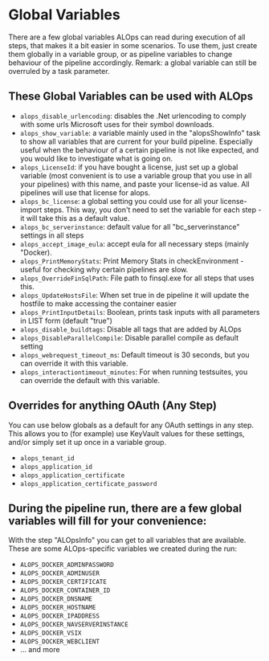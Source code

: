 # Global Variables

There are a few global variables ALOps can read during execution of all steps, that makes it a bit easier in some scenarios.  To use them, just create them globally in a variable group, or as pipeline variables to change behaviour of the pipeline accordingly.  Remark: a global variable can still be overruled by a task parameter.

## These Global Variables can be used with ALOps

* `alops_disable_urlencoding`: disables the .Net urlencoding to comply with some urls Microsoft uses for their symbol downloads.
* `alops_show_variable`: a variable mainly used in the "alopsShowInfo" task to show all variables that are current for your build pipeline.  Especially useful when the behaviour of a certain pipeline is not like expected, and you would like to investigate what is going on.
* `alops_LicenseId`: if you have bought a license, just set up a global variable (most convenient is to use a variable group that you use in all your pipelines) with this name, and paste your license-id as value.  All pipelines will use that license for alops.
* `alops_bc_license`: a global setting you could use for all your license-import steps.  This way, you don't need to set the variable for each step - it will take this as a default value.
* `alops_bc_serverinstance`: default value for all "bc_serverinstance" settings in all steps
* `alops_accept_image_eula`: accept eula for all necessary steps (mainly "Docker).
* `alops_PrintMemoryStats`: Print Memory Stats in checkEnvironment - useful for checking why certain pipelines are slow.
* `alops_OverrideFinSqlPath`: File path to finsql.exe for all steps that uses this.
* `alops_UpdateHostsFile`: When set true in de pipeline it will update the hostfile to make accessing the container easier
* `alops_PrintInputDetails`: Boolean, prints task inputs with all parameters in LIST form (default "true")
* `alops_disable_buildtags`: Disable all tags that are added by ALOps
* `alops_DisableParallelCompile`: Disable parallel compile as default setting
* `alops_webrequest_timeout_ms`: Default timeout is 30 seconds, but you can override it with this variable.
* `alops_interactiontimeout_minutes`: For when running testsuites, you can override the default with this variable.

## Overrides for anything OAuth (Any Step)
You can use below globals as a default for any OAuth settings in any step.  
This allows you to (for example) use KeyVault values for these settings, and/or simply set it up once in a variable group.
* `alops_tenant_id`
* `alops_application_id`
* `alops_application_certificate`
* `alops_application_certificate_password`

## During the pipeline run, there are a few global variables will fill for your convenience:
With the step "ALOpsInfo" you can get to all variables that are available.  These are some ALOps-specific variables we created during the run:
* `ALOPS_DOCKER_ADMINPASSWORD`
* `ALOPS_DOCKER_ADMINUSER`
* `ALOPS_DOCKER_CERTIFICATE`
* `ALOPS_DOCKER_CONTAINER_ID`
* `ALOPS_DOCKER_DNSNAME`
* `ALOPS_DOCKER_HOSTNAME`
* `ALOPS_DOCKER_IPADDRESS`
* `ALOPS_DOCKER_NAVSERVERINSTANCE`
* `ALOPS_DOCKER_VSIX`
* `ALOPS_DOCKER_WEBCLIENT`
* ... and more